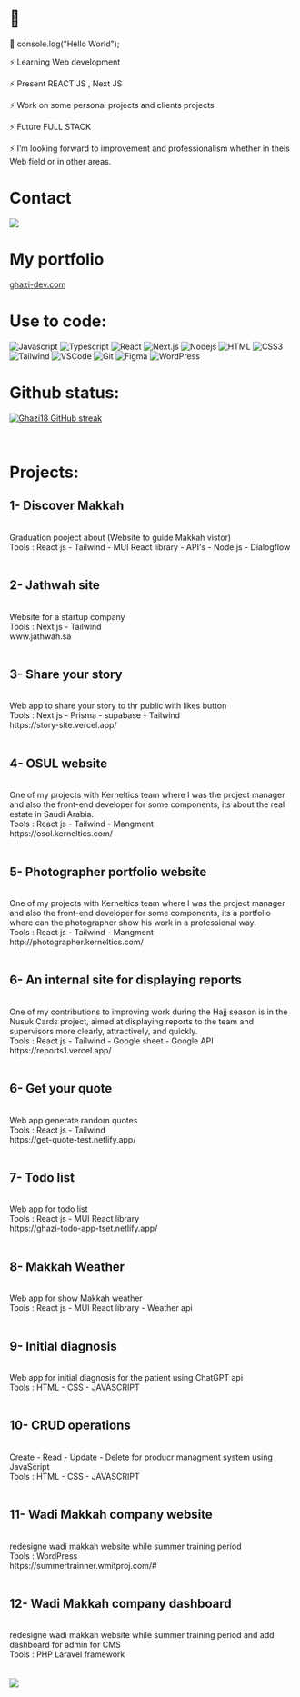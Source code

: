 <h1>👋</h1>


 
💬 console.log("Hello World");

⚡ Learning Web development

⚡ Present REACT JS , Next JS

⚡ Work on some personal projects and clients projects

⚡ Future FULL STACK

⚡ I’m looking forward to improvement and professionalism whether in theis Web field or in other areas.



<h1>Contact</h1>
<p align="left">
 <a href="https://twitter.com/soyghazi" target="_blank">
  <img src="https://img.shields.io/badge/Twitter-1DA1F2?style=for-the-badge&logo=twitter&logoColor=white" />
 </a>

<h1>My portfolio</h1>
<p align="left">
 <a href="https://www.ghazi-dev.com/" target="_blank">
  ghazi-dev.com
 </a>

<h1>Use to code:</h1>


![Javascript](https://img.shields.io/badge/Javascript-F0DB4F?style=for-the-badge&labelColor=black&logo=javascript&logoColor=F0DB4F)
![Typescript](https://img.shields.io/badge/Typescript-007acc?style=for-the-badge&labelColor=black&logo=typescript&logoColor=007acc)
![React](https://img.shields.io/badge/-React-61DBFB?style=for-the-badge&labelColor=black&logo=react&logoColor=61DBFB)
![Next.js](https://img.shields.io/badge/next.js-000000?style=for-the-badge&logo=nextdotjs&logoColor=white)
![Nodejs](https://img.shields.io/badge/Nodejs-3C873A?style=for-the-badge&labelColor=black&logo=node.js&logoColor=3C873A)
![HTML](https://img.shields.io/badge/HTML5-E34F26?style=for-the-badge&logo=html5&logoColor=white)
![CSS3](https://img.shields.io/badge/CSS3-1572B6?style=for-the-badge&logo=css3&logoColor=white)
![Tailwind](https://img.shields.io/badge/Tailwind_CSS-092749?style=for-the-badge&logo=tailwindcss&logoColor=06B6D4&labelColor=000000)
![VSCode](https://img.shields.io/badge/Visual_Studio-0078d7?style=for-the-badge&logo=visual%20studio&logoColor=white)
![Git](https://img.shields.io/badge/Git-F05032?style=for-the-badge&logo=git&logoColor=white)
![Figma](https://img.shields.io/badge/Figma-green?style=for-the-badge&labelColor=orange&logo=Figma&logoColor=white)
![WordPress](https://img.shields.io/badge/WordPress-black?style=for-the-badge&labelColor=blue&logo=WordPress&logoColor=white)

<h1>Github status:</h1>
<p align="left">
  <a href="https://github.com/Ghazi18">
    <img src="https://github-readme-streak-stats.herokuapp.com/?user=Ghazi18&theme=radical&border=7F3FBF&background=0D1117" alt="Ghazi18 GitHub streak"/>
  </a>
</p>

<br>
<h1>Projects:</h1>

<h2>1- Discover Makkah</h2> <br>
Graduation pooject about (Website to guide Makkah vistor)<br>
Tools : React js - Tailwind - MUI React library - API's -  Node js - Dialogflow
<br><br>
<h2>2- Jathwah site</h2> <br>
Website for a startup company<br>
Tools : Next js - Tailwind<br>
www.jathwah.sa
<br>
<br>
<h2>3- Share your story</h2> <br>
Web app to share your story to thr public with likes button<br>
Tools : Next js - Prisma - supabase - Tailwind<br>
https://story-site.vercel.app/<br>
<br>
<h2>4- OSUL website</h2> <br>
One of my projects with Kerneltics team where I was the project manager and also the front-end developer for some components, its about the real estate in Saudi Arabia.<br>
Tools : React js - Tailwind - Mangment<br>
https://osol.kerneltics.com/<br>
<br>
<h2>5- Photographer portfolio website</h2> <br>
One of my projects with Kerneltics team where I was the project manager and also the front-end developer for some components, its a portfolio where can the photographer show his work in a professional way.<br>
Tools : React js - Tailwind - Mangment<br>
http://photographer.kerneltics.com/<br>
<br>
<h2>6- An internal site for displaying reports</h2> <br>
One of my contributions to improving work during the Hajj season is in the Nusuk Cards project, aimed at displaying reports to the team and supervisors more clearly, attractively, and quickly.<br>
Tools : React js - Tailwind - Google sheet - Google API<br>
https://reports1.vercel.app/
<br>
<br>
<h2>6- Get your quote</h2> <br>
Web app generate random quotes<br>
Tools : React js - Tailwind<br>
https://get-quote-test.netlify.app/<br>
<br>
<h2>7- Todo list</h2> <br>
Web app for todo list <br>
Tools : React js - MUI React library <br>
https://ghazi-todo-app-tset.netlify.app/<br>
<br>
<h2>8- Makkah Weather</h2><br>
Web app for show Makkah weather<br>
Tools : React js - MUI React library - Weather api<br>
<br>
<h2>9- Initial diagnosis</h2><br>
Web app for initial diagnosis for the patient using ChatGPT api<br>
Tools : HTML - CSS - JAVASCRIPT<br>
<br>
<h2>10- CRUD operations</h2><br>
Create - Read - Update - Delete for producr managment system using JavaScript<br>
Tools : HTML - CSS - JAVASCRIPT<br>
<br>
<h2>11- Wadi Makkah company website</h2><br>
redesigne wadi makkah website while summer training period<br>
Tools : WordPress<br>
https://summertrainner.wmitproj.com/#<br>
<br>
<h2>12- Wadi Makkah company dashboard</h2><br>
redesigne wadi makkah website while summer training period and add dashboard for admin for CMS<br>
Tools : PHP Laravel framework<br>
<br><br>



<a href="https://visitcount.itsvg.in">
  <img src="https://visitcount.itsvg.in/api?id=Ghazi18&label=Profile%20Views&color=0&icon=0&pretty=false" />
</a>
